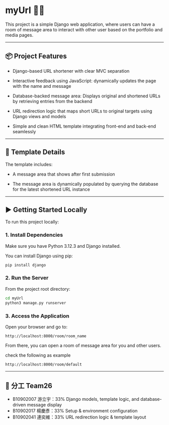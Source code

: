 # myUrl 🔗🌐

This project is a simple Django web application, where users can have a room of message area to interact with other user based on the portfolio and media pages.

---

## 📦 Project Features

- Django-based URL shortener with clear MVC separation

- Interactive feedback using JavaScript: dynamically updates the page with the name and message

- Database-backed message area: Displays original and shortened URLs by retrieving entries from the backend

- URL redirection logic that maps short URLs to original targets using Django views and models

- Simple and clean HTML template integrating front-end and back-end seamlessly

---

## 🎨 Template Details

The template includes:  

- A message area that shows after first submission

- The message area is dynamically populated by querying the database for the latest shortened URL instance  

---

## ▶️ Getting Started Locally

To run this project locally:

### 1. Install Dependencies

Make sure you have Python 3.12.3 and Django installed.

You can install Django using pip:

```bash
pip install django
````

### 2. Run the Server

From the project root directory:

```bash
cd myUrl
python3 manage.py runserver
```

### 3. Access the Application

Open your browser and go to:

```
http://localhost:8000/room/room_name
```

From there, you can open a room of message area for you and other users.

check the following as example
```
http://localhost:8000/room/default
```

---

## 👥 分工 Team26

* B10902007 游立宇：33% Django models, template logic, and database-driven message display
* B10902017 楊慶彥：33% Setup & environment configuration
* B10902041 連奕維：33% URL redirection logic & template layout


